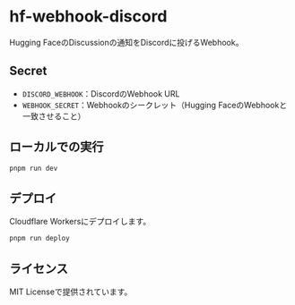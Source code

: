 # hf-webhook-discord

Hugging FaceのDiscussionの通知をDiscordに投げるWebhook。

## Secret

- `DISCORD_WEBHOOK`：DiscordのWebhook URL
- `WEBHOOK_SECRET`：Webhookのシークレット（Hugging FaceのWebhookと一致させること）

## ローカルでの実行

```bash
pnpm run dev
```

## デプロイ

Cloudflare Workersにデプロイします。

```bash
pnpm run deploy
```

## ライセンス

MIT Licenseで提供されています。
